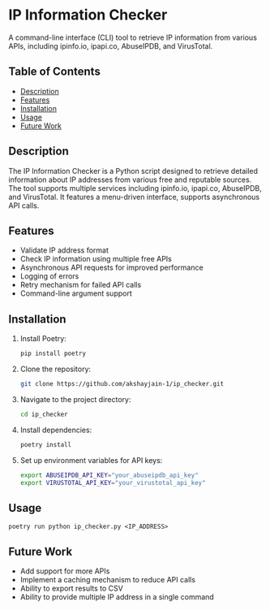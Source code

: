 # IP Information Checker

A command-line interface (CLI) tool to retrieve IP information from various APIs, including ipinfo.io, ipapi.co, AbuseIPDB, and VirusTotal.

## Table of Contents

* [Description](#description)
* [Features](#features)
* [Installation](#installation)
* [Usage](#usage)
* [Future Work](#future-work)

## Description

The IP Information Checker is a Python script designed to retrieve detailed information about IP addresses from various free and reputable sources. The tool supports multiple services including ipinfo.io, ipapi.co, AbuseIPDB, and VirusTotal. It features a menu-driven interface, supports asynchronous API calls.

## Features

- Validate IP address format
- Check IP information using multiple free APIs
- Asynchronous API requests for improved performance
- Logging of errors
- Retry mechanism for failed API calls
- Command-line argument support

## Installation

1. Install Poetry: 
    ```bash 
    pip install poetry
2. Clone the repository:
   ```bash
   git clone https://github.com/akshayjain-1/ip_checker.git

3. Navigate to the project directory:
    ```bash
    cd ip_checker

4. Install dependencies:
    ```bash
    poetry install

5. Set up environment variables for API keys:
    ```bash
    export ABUSEIPDB_API_KEY="your_abuseipdb_api_key"
    export VIRUSTOTAL_API_KEY="your_virustotal_api_key"

## Usage

```poetry run python ip_checker.py <IP_ADDRESS>```


## Future Work

- Add support for more APIs
- Implement a caching mechanism to reduce API calls
- Ability to export results to CSV
- Ability to provide multiple IP address in a single command